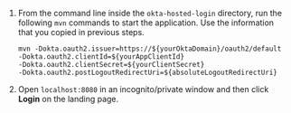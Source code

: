 1. From the command line inside the `okta-hosted-login` directory, run the following `mvn` commands to start the application. Use the information that you copied in previous steps.

    `mvn -Dokta.oauth2.issuer=https://${yourOktaDomain}/oauth2/default` \
    `-Dokta.oauth2.clientId=${yourAppClientId}` \
    `-Dokta.oauth2.clientSecret=${yourClientSecret}` \
    `-Dokta.oauth2.postLogoutRedirectUri=${absoluteLogoutRedirectUri}`

2. Open `localhost:8080` in an incognito/private window and then click **Login** on the landing page.

